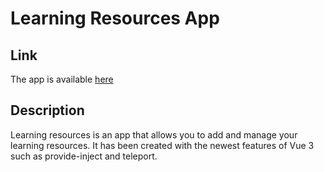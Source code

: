 # Learning Resources App

## Link

The app is available [here](https://musing-wiles-047928.netlify.app)

## Description 

Learning resources is an app that allows you to add and manage your learning resources. It has been created with the newest features of Vue 3 such as provide-inject and teleport.
